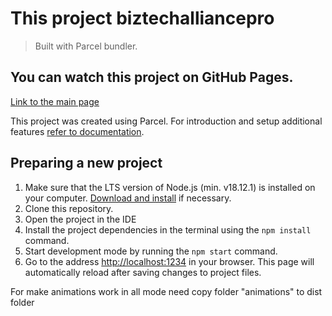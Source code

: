 # This project biztechalliancepro

> Built with Parcel bundler.
## You can watch this project on GitHub Pages.
[Link to the main page](https://vovgreba.github.io/biztechalliancepro/dist/index)


This project was created using Parcel. For introduction and setup additional
features [refer to documentation](https://parceljs.org/).

## Preparing a new project

1. Make sure that the LTS version of Node.js (min. v18.12.1) is installed on
   your computer. [Download and install](https://nodejs.org/en/) if necessary.
2. Clone this repository.
3. Open the project in the IDE
4. Install the project dependencies in the terminal using the `npm install`
   command.
5. Start development mode by running the `npm start` command.
6. Go to the address [http://localhost:1234](http://localhost:1234) in your
   browser. This page will automatically reload after saving changes to project
   files.

For make animations work in all mode need copy folder "animations" to dist
folder
